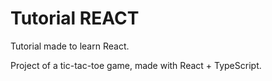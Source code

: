 # Tutorial REACT 

Tutorial made to learn React.

Project of a tic-tac-toe game, made with React + TypeScript.
